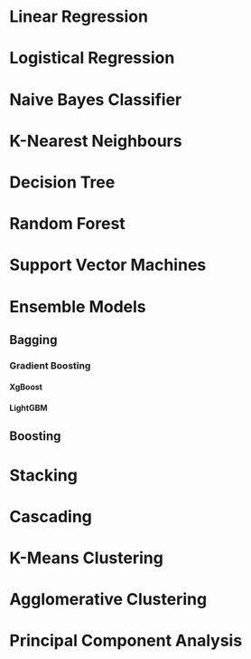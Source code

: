 # Linear Regression
# Logistical Regression
# Naive Bayes Classifier
# K-Nearest Neighbours
# Decision Tree
# Random Forest
# Support Vector Machines
# Ensemble Models
## Bagging
### Gradient Boosting
#### XgBoost
#### LightGBM
## Boosting
# Stacking
# Cascading
# K-Means Clustering
# Agglomerative Clustering
# Principal Component Analysis
